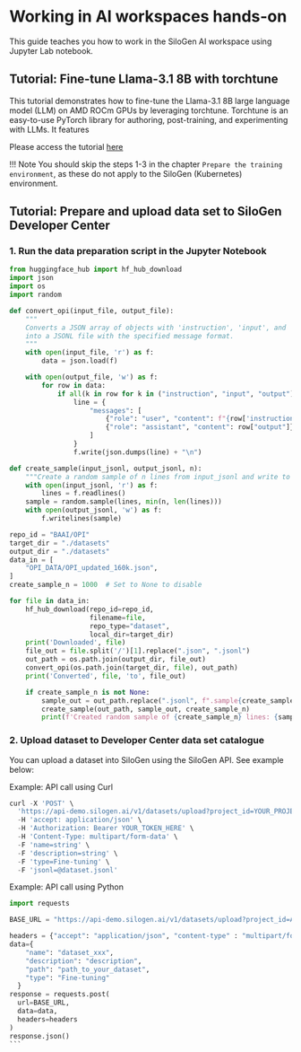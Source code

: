 # Working in AI workspaces hands-on

This guide teaches you how to work in the SiloGen AI workspace using Jupyter Lab notebook.

## Tutorial: Fine-tune Llama-3.1 8B with torchtune

This tutorial demonstrates how to fine-tune the Llama-3.1 8B large language model (LLM) on AMD ROCm GPUs by leveraging torchtune. Torchtune is an easy-to-use PyTorch library for authoring, post-training, and experimenting with LLMs. It features

Please access the tutorial [here](https://rocm.docs.amd.com/projects/ai-developer-hub/en/v3.0/notebooks/fine_tune/llama_factory_llama3.html)


!!! Note
    You should skip the steps 1-3 in the chapter `Prepare the training environment`, as these do not apply to the SiloGen (Kubernetes) environment.

## Tutorial: Prepare and upload data set to SiloGen Developer Center

### 1. Run the data preparation script in the Jupyter Notebook

```python
from huggingface_hub import hf_hub_download
import json
import os
import random

def convert_opi(input_file, output_file):
    """
    Converts a JSON array of objects with 'instruction', 'input', and 'output' fields
    into a JSONL file with the specified message format.
    """
    with open(input_file, 'r') as f:
        data = json.load(f)

    with open(output_file, 'w') as f:
        for row in data:
            if all(k in row for k in ("instruction", "input", "output")):
                line = {
                    "messages": [
                        {"role": "user", "content": f"{row['instruction']} Sequence: {row['input']}"},
                        {"role": "assistant", "content": row["output"]}
                    ]
                }
                f.write(json.dumps(line) + "\n")

def create_sample(input_jsonl, output_jsonl, n):
    """Create a random sample of n lines from input_jsonl and write to output_jsonl."""
    with open(input_jsonl, 'r') as f:
        lines = f.readlines()
    sample = random.sample(lines, min(n, len(lines)))
    with open(output_jsonl, 'w') as f:
        f.writelines(sample)

repo_id = "BAAI/OPI"
target_dir = "./datasets"
output_dir = "./datasets"
data_in = [
    "OPI_DATA/OPI_updated_160k.json",
]
create_sample_n = 1000  # Set to None to disable

for file in data_in:
    hf_hub_download(repo_id=repo_id,
                    filename=file,
                    repo_type="dataset",
                    local_dir=target_dir)
    print('Downloaded', file)
    file_out = file.split('/')[1].replace(".json", ".jsonl")
    out_path = os.path.join(output_dir, file_out)
    convert_opi(os.path.join(target_dir, file), out_path)
    print('Converted', file, 'to', file_out)

    if create_sample_n is not None:
        sample_out = out_path.replace(".jsonl", f".sample{create_sample_n}.jsonl")
        create_sample(out_path, sample_out, create_sample_n)
        print(f'Created random sample of {create_sample_n} lines: {sample_out}')

```
### 2. Upload dataset to Developer Center data set catalogue
You can upload a dataset into SiloGen using the SiloGen API. See example below:

Example: API call using Curl

```python
curl -X 'POST' \
  'https://api-demo.silogen.ai/v1/datasets/upload?project_id=YOUR_PROJECT_UUID_HERE' \
  -H 'accept: application/json' \
  -H 'Authorization: Bearer YOUR_TOKEN_HERE' \
  -H 'Content-Type: multipart/form-data' \
  -F 'name=string' \
  -F 'description=string' \
  -F 'type=Fine-tuning' \
  -F 'jsonl=@dataset.jsonl'
```
Example: API call using Python
````python
import requests

BASE_URL = "https://api-demo.silogen.ai/v1/datasets/upload?project_id=ADD_YOUR_PROJECT_ID"

headers = {"accept": "application/json", "content-type" : "multipart/form-data", "Authorization": "Bearer ADD_YOUR_TOKEN"}
data={
    "name": "dataset_xxx",
    "description": "description",
    "path": "path_to_your_dataset",
    "type": "Fine-tuning"
  }
response = requests.post(
  url=BASE_URL,
  data=data,
  headers=headers
)
response.json()
```
